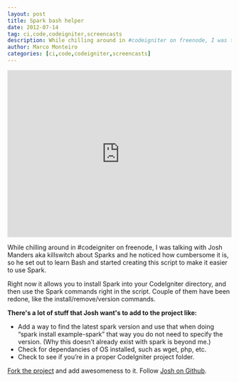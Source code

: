 ```yaml
---
layout: post
title: Spark bash helper
date: 2012-07-14
tag: ci,code,codeigniter,screencasts
description: While chilling around in #codeigniter on freenode, I was talking with Josh Manders aka killswitch about Sparks and he noticed how cumbersome
author: Marco Monteiro
categories: [ci,code,codeigniter,screencasts]
---
```


<iframe src="https://player.vimeo.com/video/45780191?color=ffffff" width="100%" height="375" frameborder="0" webkitAllowFullScreen mozallowfullscreen allowFullScreen></iframe>

While chilling around in #codeigniter on freenode, I was talking with Josh Manders aka killswitch about Sparks and he noticed how cumbersome it is, so he set out to learn Bash and started creating this script to make it easier to use Spark.

<!--more-->

Right now it allows you to install Spark into your CodeIgniter directory, and then use the Spark commands right in the script. Couple of them have been redone, like the install/remove/version commands.

**There's a lot of stuff that Josh want's to add to the project like:**

* Add a way to find the latest spark version and use that when doing “spark install example-spark” that way you do not need to specify the version. (Why this doesn’t already exist with spark is beyond me.)
* Check for dependancies of OS installed, such as wget, php, etc.
* Check to see if you’re in a proper CodeIgniter project folder.

[Fork the project](https://github.com/killswitch/spark) and add awesomeness to it.
Follow [Josh on Github](https://github.com/killswitch).